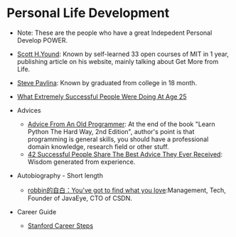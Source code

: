 Personal Life Development
=========================
* Note: These are the people who have a great Indepedent Personal Develop POWER.
* [Scott H.Yound](http://www.scotthyoung.com): Known by self-learned 33 open courses of MIT in 1 year, publishing article on his website, mainly talking about Get More from Life.
* [Steve Pavlina](http://www.stevepavlina.com): Known by graduated from college in 18 month.
* [What Extremely Successful People Were Doing At Age 25](http://www.businessinsider.com/what-successful-people-did-in-their-20s-2013-3)

* Advices
  * [Advice From An Old Programmer](http://hackecho.com/2011/06/advice-from-an-old-programmer/): At the end of the book "Learn Python The Hard Way, 2nd Edition", author's point is that programming is general skills, you should have a professional domain knowledge, research field or other stuff.
  * [42 Successful People Share The Best Advice They Ever Received](http://www.businessinsider.com/linkedin-best-advice-2013-2): Wisdom generated from experience.

* Autobiography - Short length
  * [robbin的自白：You've got to find what you love](http://robbinfan.com/blog/20/my-life):Management, Tech, Founder of JavaEye, CTO of CSDN.

* Career Guide
  * [Stanford Career Steps](http://studentaffairs.stanford.edu/cdc/career-steps)

